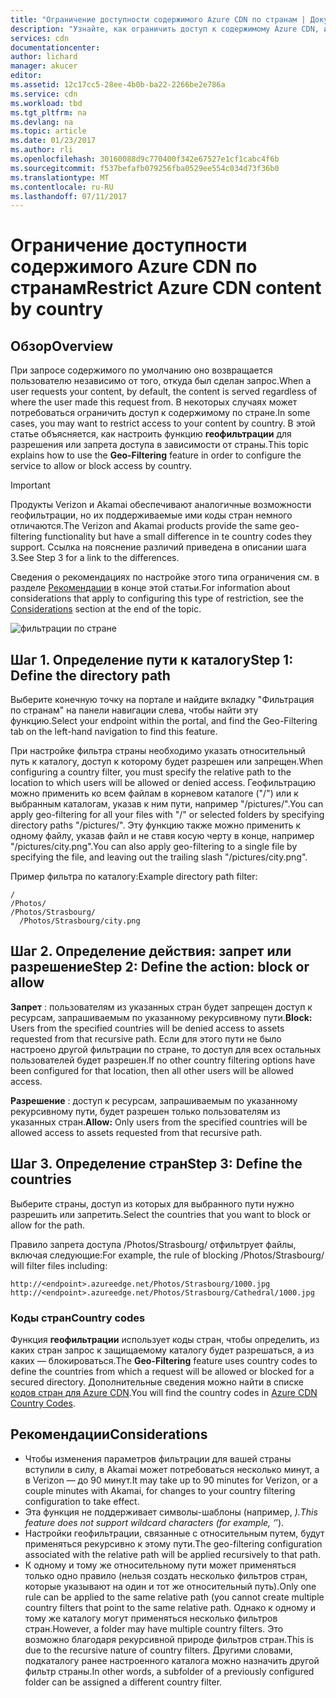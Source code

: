 ```yaml
---
title: "Ограничение доступности содержимого Azure CDN по странам | Документация Майкрософт"
description: "Узнайте, как ограничить доступ к содержимому Azure CDN, используя геофильтрацию."
services: cdn
documentationcenter: 
author: lichard
manager: akucer
editor: 
ms.assetid: 12c17cc5-28ee-4b0b-ba22-2266be2e786a
ms.service: cdn
ms.workload: tbd
ms.tgt_pltfrm: na
ms.devlang: na
ms.topic: article
ms.date: 01/23/2017
ms.author: rli
ms.openlocfilehash: 30160088d9c770400f342e67527e1cf1cabc4f6b
ms.sourcegitcommit: f537befafb079256fba0529ee554c034d73f36b0
ms.translationtype: MT
ms.contentlocale: ru-RU
ms.lasthandoff: 07/11/2017
---
```

# <a name="restrict-azure-cdn-content-by-country"></a><span data-ttu-id="6fa20-103">Ограничение доступности содержимого Azure CDN по странам</span><span class="sxs-lookup"><span data-stu-id="6fa20-103">Restrict Azure CDN content by country</span></span>

## <a name="overview"></a><span data-ttu-id="6fa20-104">Обзор</span><span class="sxs-lookup"><span data-stu-id="6fa20-104">Overview</span></span>
<span data-ttu-id="6fa20-105">При запросе содержимого по умолчанию оно возвращается пользователю независимо от того, откуда был сделан запрос.</span><span class="sxs-lookup"><span data-stu-id="6fa20-105">When a user requests your content, by default, the content is served regardless of where the user made this request from.</span></span> <span data-ttu-id="6fa20-106">В некоторых случаях может потребоваться ограничить доступ к содержимому по стране.</span><span class="sxs-lookup"><span data-stu-id="6fa20-106">In some cases, you may want to restrict access to your content by country.</span></span> <span data-ttu-id="6fa20-107">В этой статье объясняется, как настроить функцию **геофильтрации** для разрешения или запрета доступа в зависимости от страны.</span><span class="sxs-lookup"><span data-stu-id="6fa20-107">This topic explains how to use the **Geo-Filtering** feature in order to configure the service to allow or block access by country.</span></span>

> [!IMPORTANT]
> <span data-ttu-id="6fa20-108">Продукты Verizon и Akamai обеспечивают аналогичные возможности геофильтрации, но их поддерживаемые ими коды стран немного отличаются.</span><span class="sxs-lookup"><span data-stu-id="6fa20-108">The Verizon and Akamai products provide the same geo-filtering functionality but have a small difference in te country codes they support.</span></span> <span data-ttu-id="6fa20-109">Ссылка на пояснение различий приведена в описании шага 3.</span><span class="sxs-lookup"><span data-stu-id="6fa20-109">See Step 3 for a link to the differences.</span></span>


<span data-ttu-id="6fa20-110">Сведения о рекомендациях по настройке этого типа ограничения см. в разделе [Рекомендации](cdn-restrict-access-by-country.md#considerations) в конце этой статьи.</span><span class="sxs-lookup"><span data-stu-id="6fa20-110">For information about considerations that apply to configuring this type of restriction, see the [Considerations](cdn-restrict-access-by-country.md#considerations) section at the end of the topic.</span></span>  

![фильтрации по стране](./media/cdn-filtering/cdn-country-filtering-akamai.png)

## <a name="step-1-define-the-directory-path"></a><span data-ttu-id="6fa20-112">Шаг 1. Определение пути к каталогу</span><span class="sxs-lookup"><span data-stu-id="6fa20-112">Step 1: Define the directory path</span></span>
<span data-ttu-id="6fa20-113">Выберите конечную точку на портале и найдите вкладку "Фильтрация по странам" на панели навигации слева, чтобы найти эту функцию.</span><span class="sxs-lookup"><span data-stu-id="6fa20-113">Select your endpoint within the portal, and find the Geo-Filtering tab on the left-hand navigation to find this feature.</span></span>

<span data-ttu-id="6fa20-114">При настройке фильтра страны необходимо указать относительный путь к каталогу, доступ к которому будет разрешен или запрещен.</span><span class="sxs-lookup"><span data-stu-id="6fa20-114">When configuring a country filter, you must specify the relative path to the location to which users will be allowed or denied access.</span></span> <span data-ttu-id="6fa20-115">Геофильтрацию можно применить ко всем файлам в корневом каталоге ("/") или к выбранным каталогам, указав к ним пути, например "/pictures/".</span><span class="sxs-lookup"><span data-stu-id="6fa20-115">You can apply geo-filtering for all your files with "/" or selected folders by specifying directory paths "/pictures/".</span></span> <span data-ttu-id="6fa20-116">Эту функцию также можно применить к одному файлу, указав файл и не ставя косую черту в конце, например "/pictures/city.png".</span><span class="sxs-lookup"><span data-stu-id="6fa20-116">You can also apply geo-filtering to a single file by specifying the file, and leaving out the trailing slash "/pictures/city.png".</span></span>

<span data-ttu-id="6fa20-117">Пример фильтра по каталогу:</span><span class="sxs-lookup"><span data-stu-id="6fa20-117">Example directory path filter:</span></span>

    /                                 
    /Photos/
    /Photos/Strasbourg/
      /Photos/Strasbourg/city.png

## <a name="step-2-define-the-action-block-or-allow"></a><span data-ttu-id="6fa20-118">Шаг 2. Определение действия: запрет или разрешение</span><span class="sxs-lookup"><span data-stu-id="6fa20-118">Step 2: Define the action: block or allow</span></span>
<span data-ttu-id="6fa20-119">**Запрет** : пользователям из указанных стран будет запрещен доступ к ресурсам, запрашиваемым по указанному рекурсивному пути.</span><span class="sxs-lookup"><span data-stu-id="6fa20-119">**Block:** Users from the specified countries will be denied access to assets requested from that recursive path.</span></span> <span data-ttu-id="6fa20-120">Если для этого пути не было настроено другой фильтрации по стране, то доступ для всех остальных пользователей будет разрешен.</span><span class="sxs-lookup"><span data-stu-id="6fa20-120">If no other country filtering options have been configured for that location, then all other users will be allowed access.</span></span>

<span data-ttu-id="6fa20-121">**Разрешение** : доступ к ресурсам, запрашиваемым по указанному рекурсивному пути, будет разрешен только пользователям из указанных стран.</span><span class="sxs-lookup"><span data-stu-id="6fa20-121">**Allow:** Only users from the specified countries will be allowed access to assets requested from that recursive path.</span></span>

## <a name="step-3-define-the-countries"></a><span data-ttu-id="6fa20-122">Шаг 3. Определение стран</span><span class="sxs-lookup"><span data-stu-id="6fa20-122">Step 3: Define the countries</span></span>
<span data-ttu-id="6fa20-123">Выберите страны, доступ из которых для выбранного пути нужно разрешить или запретить.</span><span class="sxs-lookup"><span data-stu-id="6fa20-123">Select the countries that you want to block or allow for the path.</span></span> 

<span data-ttu-id="6fa20-124">Правило запрета доступа /Photos/Strasbourg/ отфильтрует файлы, включая следующие:</span><span class="sxs-lookup"><span data-stu-id="6fa20-124">For example, the rule of blocking /Photos/Strasbourg/ will filter files including:</span></span>

    http://<endpoint>.azureedge.net/Photos/Strasbourg/1000.jpg
    http://<endpoint>.azureedge.net/Photos/Strasbourg/Cathedral/1000.jpg


### <a name="country-codes"></a><span data-ttu-id="6fa20-125">Коды стран</span><span class="sxs-lookup"><span data-stu-id="6fa20-125">Country codes</span></span>
<span data-ttu-id="6fa20-126">Функция **геофильтрации** использует коды стран, чтобы определить, из каких стран запрос к защищаемому каталогу будет разрешаться, а из каких — блокироваться.</span><span class="sxs-lookup"><span data-stu-id="6fa20-126">The **Geo-Filtering** feature uses country codes to define the countries from which a request will be allowed or blocked for a secured directory.</span></span> <span data-ttu-id="6fa20-127">Дополнительные сведения можно найти в списке [кодов стран для Azure CDN](https://msdn.microsoft.com/library/mt761717.aspx).</span><span class="sxs-lookup"><span data-stu-id="6fa20-127">You will find the country codes in [Azure CDN  Country Codes](https://msdn.microsoft.com/library/mt761717.aspx).</span></span> 

## <span data-ttu-id="6fa20-128"><a id="considerations"></a>Рекомендации</span><span class="sxs-lookup"><span data-stu-id="6fa20-128"><a id="considerations"></a>Considerations</span></span>
* <span data-ttu-id="6fa20-129">Чтобы изменения параметров фильтрации для вашей страны вступили в силу, в Akamai может потребоваться несколько минут, а в Verizon — до 90 минут.</span><span class="sxs-lookup"><span data-stu-id="6fa20-129">It may take up to 90 minutes for Verizon, or a couple minutes with Akamai, for changes to your country filtering configuration to take effect.</span></span>
* <span data-ttu-id="6fa20-130">Эта функция не поддерживает символы-шаблоны (например, *).</span><span class="sxs-lookup"><span data-stu-id="6fa20-130">This feature does not support wildcard characters (for example, ‘*’).</span></span>
* <span data-ttu-id="6fa20-131">Настройки геофильтрации, связанные с относительным путем, будут применяться рекурсивно к этому пути.</span><span class="sxs-lookup"><span data-stu-id="6fa20-131">The geo-filtering configuration associated with the relative path will be applied recursively to that path.</span></span>
* <span data-ttu-id="6fa20-132">К одному и тому же относительному пути может применяться только одно правило (нельзя создать несколько фильтров стран, которые указывают на один и тот же относительный путь).</span><span class="sxs-lookup"><span data-stu-id="6fa20-132">Only one rule can be applied to the same relative path (you cannot create multiple country filters that point to the same relative path.</span></span> <span data-ttu-id="6fa20-133">Однако к одному и тому же каталогу могут применяться несколько фильтров стран.</span><span class="sxs-lookup"><span data-stu-id="6fa20-133">However, a folder may have multiple country filters.</span></span> <span data-ttu-id="6fa20-134">Это возможно благодаря рекурсивной природе фильтров стран.</span><span class="sxs-lookup"><span data-stu-id="6fa20-134">This is due to the recursive nature of country filters.</span></span> <span data-ttu-id="6fa20-135">Другими словами, подкаталогу ранее настроенного каталога можно назначить другой фильтр страны.</span><span class="sxs-lookup"><span data-stu-id="6fa20-135">In other words, a subfolder of a previously configured folder can be assigned a different country filter.</span></span>

